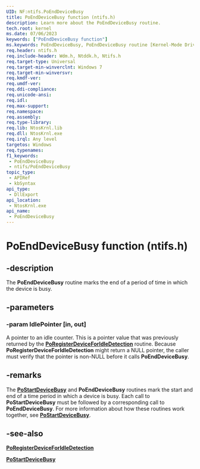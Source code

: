 ```yaml
---
UID: NF:ntifs.PoEndDeviceBusy
title: PoEndDeviceBusy function (ntifs.h)
description: Learn more about the PoEndDeviceBusy routine.
tech.root: kernel
ms.date: 07/06/2023
keywords: ["PoEndDeviceBusy function"]
ms.keywords: PoEndDeviceBusy, PoEndDeviceBusy routine [Kernel-Mode Driver Architecture], kernel.poenddevicebusy, portn_edd72e85-e155-4a0c-9d6a-836ad448bb61.xml, wdm/PoEndDeviceBusy
req.header: ntifs.h
req.include-header: Wdm.h, Ntddk.h, Ntifs.h
req.target-type: Universal
req.target-min-winverclnt: Windows 7
req.target-min-winversvr: 
req.kmdf-ver: 
req.umdf-ver: 
req.ddi-compliance: 
req.unicode-ansi: 
req.idl: 
req.max-support: 
req.namespace: 
req.assembly: 
req.type-library: 
req.lib: NtosKrnl.lib
req.dll: NtosKrnl.exe
req.irql: Any level
targetos: Windows
req.typenames: 
f1_keywords:
 - PoEndDeviceBusy
 - ntifs/PoEndDeviceBusy
topic_type:
 - APIRef
 - kbSyntax
api_type:
 - DllExport
api_location:
 - NtosKrnl.exe
api_name:
 - PoEndDeviceBusy
---
```


# PoEndDeviceBusy function (ntifs.h)

## -description

The **PoEndDeviceBusy** routine marks the end of a period of time in which the device is busy.

## -parameters

### -param IdlePointer [in, out]

A pointer to an idle counter. This is a pointer value that was previously returned by the [**PoRegisterDeviceForIdleDetection**](nf-ntifs-poregisterdeviceforidledetection.md) routine. Because **PoRegisterDeviceForIdleDetection** might return a NULL pointer, the caller must verify that the pointer is non-NULL before it calls **PoEndDeviceBusy**.

## -remarks

The [**PoStartDeviceBusy**](nf-ntifs-postartdevicebusy.md) and **PoEndDeviceBusy** routines mark the start and end of a time period in which a device is busy. Each call to **PoStartDeviceBusy** must be followed by a corresponding call to **PoEndDeviceBusy**. For more information about how these routines work together, see [**PoStartDeviceBusy**](nf-ntifs-postartdevicebusy.md).

## -see-also

[**PoRegisterDeviceForIdleDetection**](nf-ntifs-poregisterdeviceforidledetection.md)

[**PoStartDeviceBusy**](nf-ntifs-postartdevicebusy.md)
